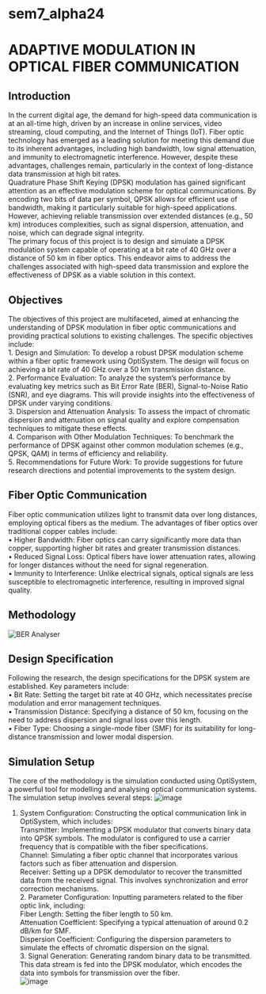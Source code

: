 # sem7_alpha24


# ADAPTIVE MODULATION IN OPTICAL FIBER COMMUNICATION

## Introduction
In the current digital age, the demand for high-speed data communication is at an all-time high, driven by an increase in online services, video streaming, cloud computing, and the Internet of Things (IoT). Fiber optic technology has emerged as a leading solution for meeting this demand due to its inherent advantages, including high bandwidth, low signal attenuation, and immunity to electromagnetic interference. However, despite these advantages, challenges remain, particularly in the context of long-distance data transmission at high bit rates.
<br> Quadrature Phase Shift Keying (DPSK) modulation has gained significant attention as an effective modulation scheme for optical communications. By encoding two bits of data per symbol, QPSK allows for efficient use of bandwidth, making it particularly suitable for high-speed applications. However, achieving reliable transmission over extended distances (e.g., 50 km) introduces complexities, such as signal dispersion, attenuation, and noise, which can degrade signal integrity.
<br> The primary focus of this project is to design and simulate a DPSK modulation system capable of operating at a bit rate of 40 GHz over a distance of 50 km in fiber optics. This endeavor aims to address the challenges associated with high-speed data transmission and explore the effectiveness of DPSK as a viable solution in this context.

## Objectives
The objectives of this project are multifaceted, aimed at enhancing the understanding of DPSK modulation in fiber optic communications and providing practical solutions to existing challenges. The specific objectives include:
<br> 1.	Design and Simulation: To develop a robust DPSK modulation scheme within a fiber optic framework using OptiSystem. The design will focus on achieving a bit rate of 40 GHz over a 50 km transmission distance.
<br> 2.	Performance Evaluation: To analyze the system’s performance by evaluating key metrics such as Bit Error Rate (BER), Signal-to-Noise Ratio (SNR), and eye diagrams. This will provide insights into the effectiveness of DPSK under varying conditions.
<br> 3.	Dispersion and Attenuation Analysis: To assess the impact of chromatic dispersion and attenuation on signal quality and explore compensation techniques to mitigate these effects.
<br> 4.	Comparison with Other Modulation Techniques: To benchmark the performance of DPSK against other common modulation schemes (e.g., QPSK, QAM) in terms of efficiency and reliability.
<br> 5.	Recommendations for Future Work: To provide suggestions for future research directions and potential improvements to the system design.

## Fiber Optic Communication
Fiber optic communication utilizes light to transmit data over long distances, employing optical fibers as the medium. The advantages of fiber optics over traditional copper cables include:
<br> •	Higher Bandwidth: Fiber optics can carry significantly more data than copper, supporting higher bit rates and greater transmission distances.
<br> •	Reduced Signal Loss: Optical fibers have lower attenuation rates, allowing for longer distances without the need for signal regeneration.
<br> •	Immunity to Interference: Unlike electrical signals, optical signals are less susceptible to electromagnetic interference, resulting in improved signal quality.

## Methodology
![BER Analyser](https://github.com/user-attachments/assets/2ddfbdb8-e9bd-4fe9-a40f-60b733535c45)


## Design Specification
Following the research, the design specifications for the DPSK system are established. Key parameters include:
<br> •	Bit Rate: Setting the target bit rate at 40 GHz, which necessitates precise modulation and error management techniques.
<br> •	Transmission Distance: Specifying a distance of 50 km, focusing on the need to address dispersion and signal loss over this length.
<br> •	Fiber Type: Choosing a single-mode fiber (SMF) for its suitability for long-distance transmission and lower modal dispersion.

## Simulation Setup
The core of the methodology is the simulation conducted using OptiSystem, a powerful tool for modelling and analysing optical communication systems. The simulation setup involves several steps:
![image](https://github.com/user-attachments/assets/8708e0d8-affa-4f2f-a40a-21aa22befe73)
1.	System Configuration: Constructing the optical communication link in OptiSystem, which includes:
<br> Transmitter: Implementing a DPSK modulator that converts binary data into QPSK symbols. The modulator is configured to use a carrier frequency that is compatible with the fiber specifications.
<br> Channel: Simulating a fiber optic channel that incorporates various factors such as fiber attenuation and dispersion.
<br> Receiver: Setting up a DPSK demodulator to recover the transmitted data from the received signal. This involves synchronization and error correction mechanisms.
<br> 2.	Parameter Configuration: Inputting parameters related to the fiber optic link, including:
<br>	Fiber Length: Setting the fiber length to 50 km.
<br> Attenuation Coefficient: Specifying a typical attenuation of around 0.2 dB/km for SMF.
<br> Dispersion Coefficient: Configuring the dispersion parameters to simulate the effects of chromatic dispersion on the signal.
<br> 3.	Signal Generation: Generating random binary data to be transmitted. This data stream is fed into the DPSK modulator, which encodes the data into symbols for transmission over the fiber.
<br> ![image](https://github.com/user-attachments/assets/7b801923-a775-4b9f-9bf3-71dee975a98b)







